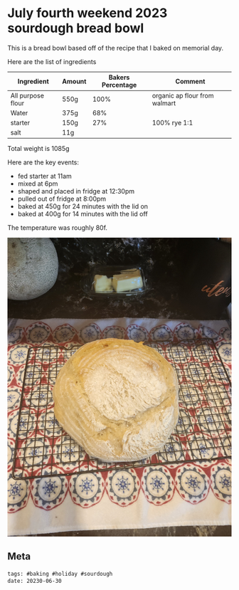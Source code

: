 # July fourth weekend 2023 sourdough bread bowl

This is a bread bowl based off of the recipe that I baked on memorial day.

Here are the list of ingredients

| Ingredient        | Amount | Bakers Percentage | Comment                       |
| ----------------- | ------ | ----------------- | ----------------------------- |
| All purpose flour | 550g   | 100%              | organic ap flour from walmart |
| Water             | 375g   | 68%               |                               |
| starter           | 150g   | 27%               | 100% rye 1:1                  |
| salt              | 11g    |                   |                               |

Total weight is 1085g

Here are the key events:

- fed starter at 11am
- mixed at 6pm
- shaped and placed in fridge at 12:30pm
- pulled out of fridge at 8:00pm
- baked at 450g for 24 minutes with the lid on
- baked at 400g for 14 minutes with the lid off

The temperature was roughly 80f.

![baked sourdough loaf](20230701_124014.jpg)

## Meta

    tags: #baking #holiday #sourdough
    date: 20230-06-30
